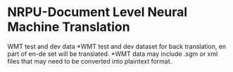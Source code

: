 # NRPU-Document Level Neural Machine Translation
WMT test and dev data
*WMT test and dev dataset for back translation, en part of en-de set will be translated.
*WMT data may include .sgm or xml files that may need to be converted into plaintext format.
